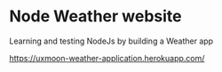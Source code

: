 # Node Weather website

Learning and testing NodeJs by building a Weather app

https://uxmoon-weather-application.herokuapp.com/
